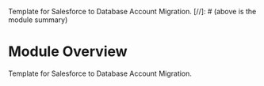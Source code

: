 Template for Salesforce to Database Account Migration.
[//]: # (above is the module summary)

# Module Overview
Template for Salesforce to Database Account Migration.
